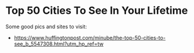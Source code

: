 <!-- TITLE: Cities -->
<!-- SUBTITLE: A quick summary of Cities -->

# Top 50 Cities To See In Your Lifetime
Some good pics and sites to visit:
* https://www.huffingtonpost.com/minube/the-top-50-cities-to-see_b_5547308.html?utm_hp_ref=tw